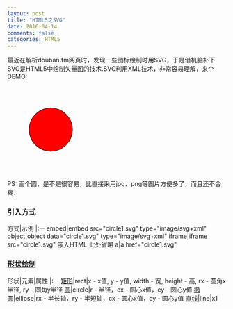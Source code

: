 ```yaml
---
layout: post
title: "HTML5之SVG"
date: 2016-04-14
comments: false
categories: HTML5
---
```


最近在解析douban.fm网页时，发现一些图标绘制时用SVG，于是借机脑补下. SVG是HTML5中绘制矢量图的技术.SVG利用XML技术，非常容易理解，来个DEMO:
<pre>
<svg xmlns="http://www.w3.org/2000/svg" version="1.1"
       width="200px" height="200px">
    <circle cx="100" cy="100" r="50"
            style="stroke: black; fill: red;"/>
</svg>
</pre>
PS: 画个圆，是不是很容易，比直接采用jpg、png等图片方便多了，而且还不会糊.

### 引入方式
方式|示例
|:--
embed|embed src="circle1.svg" type="image/svg+xml" 
object|object data="circle1.svg" type="image/svg+xml"
iframe|iframe src="circle1.svg"
嵌入HTML|此处省略
a|a href="circle1.svg"

### [形状绘制](http://www.runoob.com/svg/svg-tutorial.html)

形状|元素|属性
|:--
[矩形](http://www.runoob.com/svg/svg-rect.html)|rect|x - x值, y - y值, width - 宽, height - 高, rx - 圆角x半径, ry - 圆角y半径
[圆](http://www.runoob.com/svg/svg-circle.html)|circle|r - 半径，cx - 圆心x值，cy - 圆心y值
[椭圆](http://www.runoob.com/svg/svg-ellipse.html)|ellipse|rx - 半长轴，ry - 半短轴，cx - 圆心x值，cy - 圆心y值
[直线](http://www.runoob.com/svg/svg-line.html)|line|x1